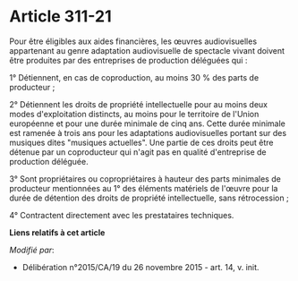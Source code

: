 # Article 311-21

Pour être éligibles aux aides financières, les œuvres audiovisuelles appartenant au genre adaptation audiovisuelle de
spectacle vivant doivent être produites par des entreprises de production déléguées qui : 

1° Détiennent, en cas de coproduction, au moins 30 % des parts de producteur ; 

2° Détiennent les droits de propriété intellectuelle pour au moins deux modes d'exploitation distincts, au moins pour le
territoire de l'Union européenne et pour une durée minimale de cinq ans. Cette durée minimale est ramenée à trois ans pour
les adaptations audiovisuelles portant sur des musiques dites "musiques actuelles". Une partie de ces droits peut être
détenue par un coproducteur qui n'agit pas en qualité d'entreprise de production déléguée.

3° Sont propriétaires ou copropriétaires à hauteur des parts minimales de producteur mentionnées au 1° des éléments matériels
de l'œuvre pour la durée de détention des droits de propriété intellectuelle, sans rétrocession ; 

4° Contractent directement avec les prestataires techniques.

**Liens relatifs à cet article**

_Modifié par_:

  - Délibération n°2015/CA/19 du 26 novembre 2015 - art. 14, v. init.
